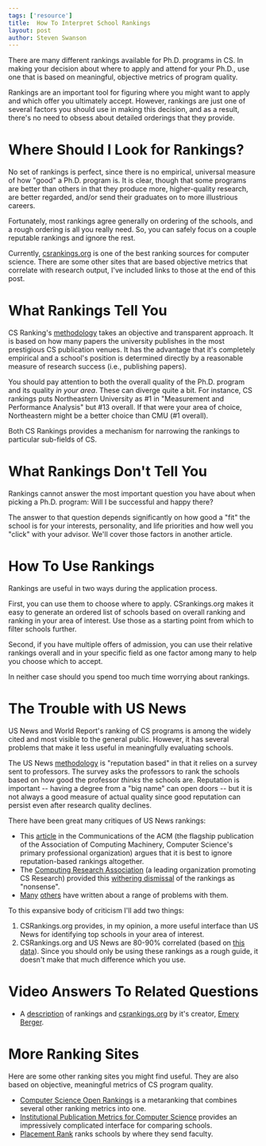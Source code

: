 ```yaml
---
tags: ['resource']
title:  How To Interpret School Rankings
layout: post
author: Steven Swanson
---
```


There are many different rankings available for Ph.D. programs in CS.  In making your decision about where to apply and attend for your Ph.D., use one that is based on meaningful, objective metrics of program quality.

Rankings are an important tool for figuring where you might want to apply and
which offer you ultimately accept.  However, rankings are just one of several
factors you should use in making this decision, and as a result, there's no
need to obsess about detailed orderings that they provide.

# Where Should I Look for Rankings?

No set of rankings is perfect, since there is no empirical, universal measure
of how "good" a Ph.D. program is.  It is clear, though that some programs are
better than others in that they produce more, higher-quality research, are
better regarded, and/or send their graduates on to more illustrious careers.

Fortunately, most rankings agree generally on ordering of the schools, and a
rough ordering is all you really need.  So, you can safely focus on a couple
reputable rankings and ignore the rest.

Currently, [csrankings.org](https://csrankings.org) is one of the best ranking sources for computer science.  There are some other sites that are based objective metrics that correlate with research output, I've included links to those at the end of this post.

# What Rankings Tell You

CS Ranking's [methodology](http://csrankings.org/faq.html) takes an objective and transparent approach.  It is based on how many
papers the university publishes in the most prestigious CS publication venues.  It
has the advantage that it's completely empirical and a school's position is determined directly by a reasonable measure of research success (i.e., publishing papers).

You should pay attention to both the overall quality of the Ph.D. program and its
quality _in your area_.  These can diverge quite a bit.  For instance, CS rankings
puts Northeastern University as #1 in "Measurement and Performance Analysis" but
#13 overall.  If that were your area of choice, Northeastern might be a better
choice than CMU (#1 overall).

Both CS Rankings provides a mechanism for narrowing the rankings to
particular sub-fields of CS.

# What Rankings Don't Tell You

Rankings cannot answer the most important question you have about when picking
a Ph.D. program: Will I be successful and happy there?

The answer to that question depends significantly on how good a "fit" the
school is for your interests, personality, and life priorities and how well you
"click" with your advisor.  We'll cover those factors in another article.

# How To Use Rankings

Rankings are useful in two ways during the application process.

First, you can use them to choose where to apply.  CSrankings.org makes it easy to generate
an ordered list of schools based on overall ranking and ranking in your area of
interest.  Use those as a starting point
from which to filter schools further.

Second, if you have multiple offers of admission, you can use their relative
rankings overall and in your specific field as one factor among many to help
you choose which to accept.

In neither case should you spend too much time worrying about rankings.

# The Trouble with US News

US News and World Report's ranking of CS programs is among the widely cited and most visible to the general public.  However, it has several problems that make it less useful in meaningfully evaluating schools.

The US News [methodology](https://www.usnews.com/education/best-graduate-schools/articles/science-schools-methodology)
is "reputation based" in that it relies on a survey sent to professors.  The
survey asks the professors to rank the schools based on how good the professor _thinks_
the schools are.  Reputation is important -- having a degree from a "big name" can
open doors -- but it is not always a good measure of actual quality since good
reputation can persist even after research quality declines.

There have been great many critiques of US News rankings:

* This [article](https://github.com/GOTOrankings/gotorankings.github.io/raw/master/p29-berger.pdf) in the Communications of the ACM (the flagship publication of the Association of Computing Machinery, Computer Science's primary professional organization) argues that it is best to ignore reputation-based rankings altogether.
* The [Computing Research Association](https://cra.org/) (a leading organization promoting CS Research) provided this [withering dismissal](https://cra.org/cra-statement-us-news-world-report-rankings-computer-science-universities/) of the rankings as "nonsense".
* [Many](https://blog.regehr.org/archives/1558) [others](http://www.theexclusive.org/2017/11/cs-rankings.html) have written about a range of problems with them.

To this expansive body of criticism I'll add two things:

1.  CSRankings.org provides, in my opinion, a more useful interface than US News for identifying top schools in your area of interest.
2.  CSRankings.org and US News are 80-90% correlated (based on [this data](https://drafty.cs.brown.edu/csopenrankings/)).  Since you should only be using these rankings as a rough guide, it doesn't make that much difference which you use.

# Video Answers To Related Questions

* A [description](https://youtu.be/151sL2rTLXA?t=667) of rankings and [csrankings.org](http://csrankings.org) by it's creator, [Emery Berger](https://emeryberger.com/).

# More Ranking Sites

Here are some other ranking sites you might find useful.  They are also based on objective, meaningful metrics of CS program quality.

* [Computer Science Open Rankings](https://drafty.cs.brown.edu/csopenrankings/) is a metaranking that combines several other ranking metrics into one.
* [Institutional Publication Metrics for Computer Science](http://csmetrics.org/) provides an impressively complicated interface for comparing schools.
* [Placement Rank](https://drafty.cs.brown.edu/csopenrankings/placement-rank.html) ranks schools by where they send faculty.

